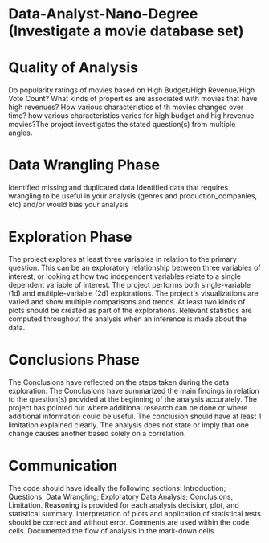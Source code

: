# Data-Analyst-Nano-Degree (Investigate a movie database set)
# Quality of Analysis
Do popularity ratings of movies based on High Budget/High Revenue/High Vote Count?
What kinds of properties are associated with movies that have high revenues?
How various characteristics of th movies changed over time?
how various characteristics varies for high budget and hig hrevenue movies?The project investigates the stated question(s) from multiple angles.
# Data Wrangling Phase
Identified missing and duplicated data
Identified data that requires wrangling to be useful in your analysis (genres and production_companies, etc) and/or would bias your analysis
# Exploration Phase
The project explores at least three variables in relation to the primary question. This can be an exploratory relationship between three variables of interest, or looking at how two independent variables relate to a single dependent variable of interest.
The project performs both single-variable (1d) and multiple-variable (2d) explorations.
The project's visualizations are varied and show multiple comparisons and trends.
At least two kinds of plots should be created as part of the explorations.
Relevant statistics are computed throughout the analysis when an inference is made about the data.
# Conclusions Phase
The Conclusions have reflected on the steps taken during the data exploration.
The Conclusions have summarized the main findings in relation to the question(s) provided at the beginning of the analysis accurately.
The project has pointed out where additional research can be done or where additional information could be useful.
The conclusion should have at least 1 limitation explained clearly.
The analysis does not state or imply that one change causes another based solely on a correlation.
# Communication
The code should have ideally the following sections: Introduction; Questions; Data Wrangling; Exploratory Data Analysis; Conclusions, Limitation.
Reasoning is provided for each analysis decision, plot, and statistical summary.
Interpretation of plots and application of statistical tests should be correct and without error.
Comments are used within the code cells.
Documented the flow of analysis in the mark-down cells.
